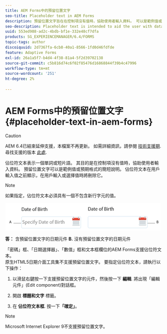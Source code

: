 ```yaml
---
title: AEM Forms中的預留位置文字
seo-title: Placeholder text in AEM Forms
description: 預留位置文字旨在在控制項沒有值時，協助使用者輸入資料。 可以是範例值或預期格式的簡短說明。
seo-description: Placeholder text is intended to aid the user with data entry when the control has no value. It could be a sample value or a brief description of the expected format.
uuid: 553ed988-ad2c-4bdb-bf1e-332e48cf7dfa
products: SG_EXPERIENCEMANAGER/6.4/FORMS
topic-tags: author
discoiquuid: 2d7367fa-6cb8-40a1-8566-1fd0d46fdfde
feature: Adaptive Forms
exl-id: 26a1a5f7-b4d4-4f38-81a4-5f2d39702138
source-git-commit: c5b816d74c6f02f85476d16868844f39b4c47996
workflow-type: tm+mt
source-wordcount: '251'
ht-degree: 2%

---
```


# AEM Forms中的預留位置文字 {#placeholder-text-in-aem-forms}

>[!CAUTION]
>
>AEM 6.4已結束延伸支援，本檔案不再更新。 如需詳細資訊，請參閱 [技術支援期](https://helpx.adobe.com//tw/support/programs/eol-matrix.html). 尋找支援的版本 [此處](https://experienceleague.adobe.com/docs/).

佔位符文本表示一個單詞或短片語。 其目的是在控制項沒有值時，協助使用者輸入資料。 預留位置文字可以是範例值或預期格式的簡短說明。 佔位符文本在用戶輸入值之前顯示，在用戶輸入或選擇值時將刪除它。

>[!NOTE]
>
>如果指定，佔位符文本必須具有一個不包含新行字元的值。

![含有和不含預留位置文字的日期元件](assets/dat-picker-place-holder-text.png)

**答：** 含預留位置文字的日期元件 **B.** 沒有預留位置文字的日期元件

「密碼」框、「日期選擇器」、「數值」框和文本框欄位的AEM Forms支援佔位符文本。\
原生HTML5日期介面工具集不支援預留位置文字。 要指定佔位符文本，請執行以下操作：

1. 以滑鼠右鍵按一下支援預留位置文字的元件，然後按一下 **編輯**. 將出現「編輯元件」(Edit component)對話框。

1. 開啟 **標題和文字** 標籤。
1. 在 **佔位符文本框**. 按一下&#x200B;**「確定」**。

>[!NOTE]
>
>Microsoft Internet Explorer 9不支援預留位置文字。
